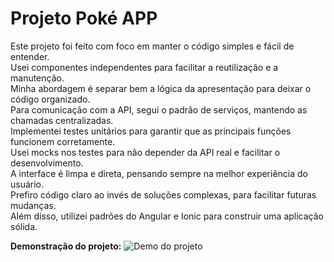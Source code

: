 # Projeto Poké APP

Este projeto foi feito com foco em manter o código simples e fácil de entender.  
Usei componentes independentes para facilitar a reutilização e a manutenção.  
Minha abordagem é separar bem a lógica da apresentação para deixar o código organizado.  
Para comunicação com a API, segui o padrão de serviços, mantendo as chamadas centralizadas.  
Implementei testes unitários para garantir que as principais funções funcionem corretamente.  
Usei mocks nos testes para não depender da API real e facilitar o desenvolvimento.  
A interface é limpa e direta, pensando sempre na melhor experiência do usuário.  
Prefiro código claro ao invés de soluções complexas, para facilitar futuras mudanças.  
Além disso, utilizei padrões do Angular e Ionic para construir uma aplicação sólida. 

**Demonstração do projeto:**
![Demo do projeto](./src/assets/gifs/ionicpokeapp.gif)